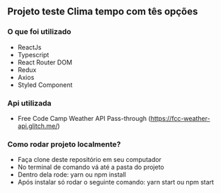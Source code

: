 ## Projeto teste Clima tempo com tês opções

### O que foi utilizado
- ReactJs
- Typescript
- React Router DOM
- Redux
- Axios
- Styled Component

### Api utilizada
- Free Code Camp Weather API Pass-through (https://fcc-weather-api.glitch.me/)

### Como rodar projeto localmente?
- Faça clone deste repositório em seu computador
- No terminal de comando vá até a pasta do projeto
- Dentro dela rode: yarn ou npm install
- Após instalar só rodar o seguinte comando: yarn start ou npm start
